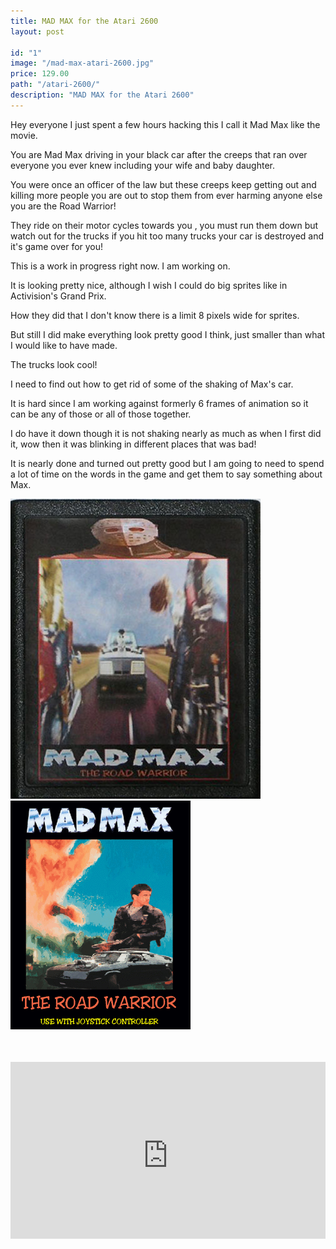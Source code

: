 ```yaml
---
title: MAD MAX for the Atari 2600
layout: post

id: "1"
image: "/mad-max-atari-2600.jpg"
price: 129.00
path: "/atari-2600/"
description: "MAD MAX for the Atari 2600"
---
```

Hey everyone I just spent a few hours hacking this I call it Mad Max like the movie.

You are Mad Max driving in your black car after the creeps that ran over everyone you ever knew including your wife and baby daughter.

You were once an officer of the law but these creeps keep getting out and killing more people you are out to stop them from ever harming anyone else you are the Road Warrior!

They ride on their motor cycles towards you , you must run them down but watch out for the trucks if you hit too many trucks your car is destroyed and it's game over for you!

This is a work in progress right now. I am working on.

It is looking pretty nice, although I wish I could do big sprites like in Activision's Grand Prix.

How they did that I don't know there is a limit 8 pixels wide for sprites.

But still I did make everything look pretty good I think, just smaller than what I would like to have made.

The trucks look cool!

I need to find out how to get rid of some of the shaking of Max's car.

It is hard since I am working against formerly 6 frames of animation so it can be any of those or all of those together.

I do have it down though it is not shaking nearly as much as when I first did it, wow then it was blinking in different places that was bad!

It is nearly done and turned out pretty good but I am going to need to spend a lot of time on the words in the game and get them to say something about Max.

![MAD MAX 2 for the Atari 2600](javatari/mad-max-atari-2600.jpg)
![MAD MAX 2 for the Atari 2600](./game1.gif)



<div style="position: relative; padding-bottom: 56.25%; padding-top: 35px; height: 0; overflow: hidden;">
    <iframe width="666px" src="https://security-guard-broadcast-74123.netlify.com/release/index.html" frameborder="0" style="position: absolute; top:30; left: 500; width: 100%; height: 100%;">
      <p>Your browser does not support iframes.</p>
    </iframe>
</div>

